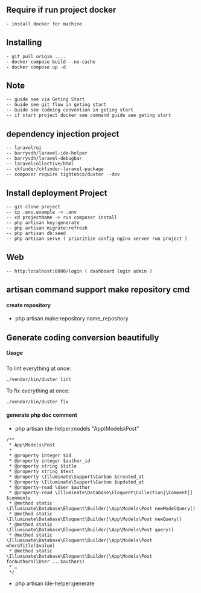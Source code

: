 
## Require if run project docker

```
- install docker for machine
```

## Installing

```
- git pull origin ....
- docker compose build --no-cache
- docker compose up -d
```

## Note
```
-- guide see via Geting Start
-- Guide see git flow in geting start 
-- Guide see codeing convention in geting start
-- if start project docker see command guide see geting start
```


## dependency injection project
```
-- laravel/ui
-- barryvdh/laravel-ide-helper
-- barryvdh/laravel-debugbar
-- laravelcollective/html
-- ckfinder/ckfinder-laravel-package
-- composer require tightenco/duster --dev
```

## Install deployment Project
```
-- git clone project
-- cp .env.example -> .env
-- cd projectName -> run composer install
-- php artisan key:generate
-- php artisan migrate:refresh
-- php artisan db:seed
-- php artisan serve ( prioritize config nginx server run project )
```

## Web
```
-- http:localhost:8000/login ( dashboard login admin )
```

## artisan command support make repository cmd

#### create repository

- php artisan make:repository name_repository

## Generate coding conversion beautifully

##### Usage
To lint everything at once:

```
./vendor/bin/duster lint
```
To fix everything at once:
```
./vendor/bin/duster fix
```

#### generate php doc comment
- php artisan ide-helper:models "App\Models\Post"
```
/**
 * App\Models\Post
 *
 * @property integer $id
 * @property integer $author_id
 * @property string $title
 * @property string $text
 * @property \Illuminate\Support\Carbon $created_at
 * @property \Illuminate\Support\Carbon $updated_at
 * @property-read \User $author
 * @property-read \Illuminate\Database\Eloquent\Collection|\Comment[] $comments
 * @method static \Illuminate\Database\Eloquent\Builder|\App\Models\Post newModelQuery()
 * @method static \Illuminate\Database\Eloquent\Builder|\App\Models\Post newQuery()
 * @method static \Illuminate\Database\Eloquent\Builder|\App\Models\Post query()
 * @method static \Illuminate\Database\Eloquent\Builder|\App\Models\Post whereTitle($value)
 * @method static \Illuminate\Database\Eloquent\Builder|\App\Models\Post forAuthors(\User ...$authors)
 * …
 */
```
- php artisan ide-helper:generate

